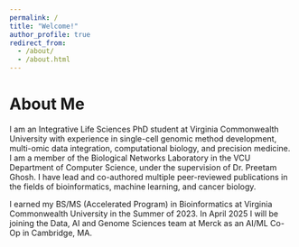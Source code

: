 ```yaml
---
permalink: /
title: "Welcome!"
author_profile: true
redirect_from: 
  - /about/
  - /about.html
---
```

About Me 
======
I am an Integrative Life Sciences PhD student at Virginia Commonwealth University with experience in single-cell genomic method development, multi-omic data integration, computational biology, and precision medicine. I am a member of the Biological Networks Laboratory in the VCU Department of Computer Science, under the supervision of Dr. Preetam Ghosh. I have lead and co-authored multiple peer-reviewed publications in the fields of bioinformatics, machine learning, and cancer biology. 

I earned my BS/MS (Accelerated Program) in Bioinformatics at Virginia Commonwealth University in the Summer of 2023. In April 2025 I will be joining the Data, AI and Genome Sciences team at Merck as an AI/ML Co-Op in Cambridge, MA. 
